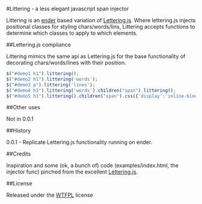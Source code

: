 #Littering - a less elegant javascript span injector

Littering is an [ender](https://github.com/ender-js/ender) based variation of [Lettering.js](https://github.com/davatron5000/Lettering.js). Where lettering.js injects positional classes for styling chars/words/lins, Littering accepts functions to determine which classes to apply to which elements.

##Lettering.js compliance

Littering mimics the same api as Lettering.js for the base functionality of decorating chars/words/lines with their position.

```javascript
$("#demo1 h1").littering();
$("#demo2 h1").littering('words');
$("#demo3 p").littering('lines');
$("#demo4 h1").littering('words').children("span").littering();
$("#demo5 h1").littering().children("span").css({'display':'inline-block', '-webkit-transform':'rotate(-25deg)'});
```

##Other uses

Not in 0.0.1

##History

0.0.1 - Replicate Lettering.js functionality running on ender.

##Credits

Inspiration and some (ok, a bunch of) code (examples/index.html, the injector func) pinched from the excellent [Lettering.js](https://github.com/davatron5000/Lettering.js).

##License

Released under the [WTFPL](http://sam.zoy.org/wtfpl/) license
